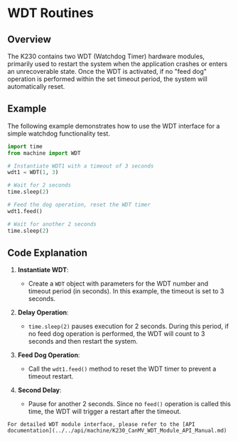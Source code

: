 # WDT Routines

## Overview

The K230 contains two WDT (Watchdog Timer) hardware modules, primarily used to restart the system when the application crashes or enters an unrecoverable state. Once the WDT is activated, if no "feed dog" operation is performed within the set timeout period, the system will automatically reset.

## Example

The following example demonstrates how to use the WDT interface for a simple watchdog functionality test.

```python
import time
from machine import WDT

# Instantiate WDT1 with a timeout of 3 seconds
wdt1 = WDT(1, 3)

# Wait for 2 seconds
time.sleep(2)

# Feed the dog operation, reset the WDT timer
wdt1.feed()

# Wait for another 2 seconds
time.sleep(2)
```

## Code Explanation

1. **Instantiate WDT**:
   - Create a `WDT` object with parameters for the WDT number and timeout period (in seconds). In this example, the timeout is set to 3 seconds.

1. **Delay Operation**:
   - `time.sleep(2)` pauses execution for 2 seconds. During this period, if no feed dog operation is performed, the WDT will count to 3 seconds and then restart the system.

1. **Feed Dog Operation**:
   - Call the `wdt1.feed()` method to reset the WDT timer to prevent a timeout restart.

1. **Second Delay**:
   - Pause for another 2 seconds. Since no `feed()` operation is called this time, the WDT will trigger a restart after the timeout.

```{admonition} Tip
For detailed WDT module interface, please refer to the [API documentation](../../api/machine/K230_CanMV_WDT_Module_API_Manual.md)
```
